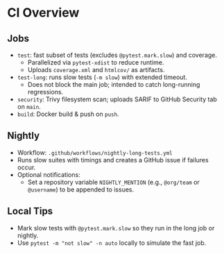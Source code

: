 # CI Overview

## Jobs

- `test`: fast subset of tests (excludes `@pytest.mark.slow`) and coverage.
  - Parallelized via `pytest-xdist` to reduce runtime.
  - Uploads `coverage.xml` and `htmlcov/` as artifacts.
- `test-long`: runs slow tests (`-m slow`) with extended timeout.
  - Does not block the main job; intended to catch long-running regressions.
- `security`: Trivy filesystem scan; uploads SARIF to GitHub Security tab on `main`.
- `build`: Docker build & push on `push`.

## Nightly

- Workflow: `.github/workflows/nightly-long-tests.yml`
- Runs slow suites with timings and creates a GitHub issue if failures occur.
- Optional notifications:
  - Set a repository variable `NIGHTLY_MENTION` (e.g., `@org/team` or `@username`) to be appended to issues.

## Local Tips

- Mark slow tests with `@pytest.mark.slow` so they run in the long job or nightly.
- Use `pytest -m "not slow" -n auto` locally to simulate the fast job.

